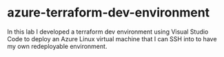 # azure-terraform-dev-environment
In this lab I developed a terraform dev environment using Visual Studio Code to deploy an Azure Linux virtual machine that I can SSH into to have my own redeployable environment.
